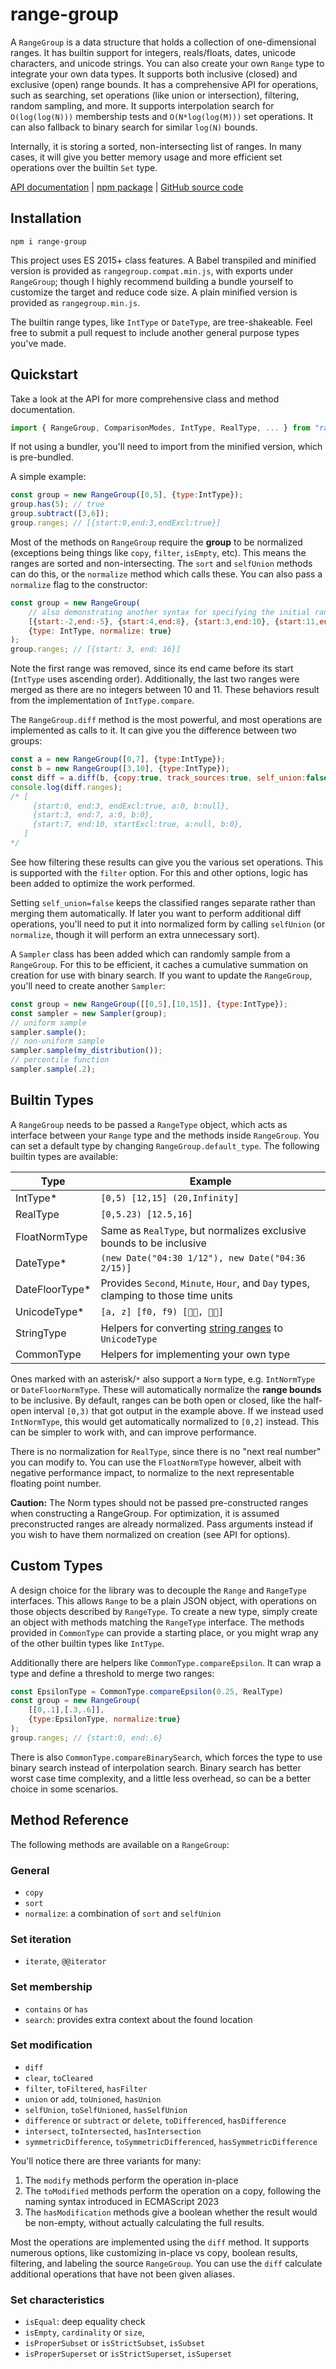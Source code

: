 # range-group

A `RangeGroup` is a data structure that holds a collection of one-dimensional ranges. It has builtin
support for integers, reals/floats, dates, unicode characters, and unicode strings. You can also
create your own `Range` type to integrate your own data types. It supports both inclusive (closed)
and exclusive (open) range bounds.  It has a comprehensive API for operations, such as searching,
set operations (like union or intersection), filtering, random sampling, and more. It supports
interpolation search for `O(log(log(N)))` membership tests and `O(N*log(log(M)))` set operations. It
can also fallback to binary search for similar `log(N)` bounds.

Internally, it is storing a sorted, non-intersecting list of ranges. In many cases, it will
give you better memory usage and more efficient set operations over the builtin `Set` type.

[API documentation](https://azmisov.github.io/range-group) |
[npm package](https://www.npmjs.com/package/range-group) |
[GitHub source code](https://www.github.com/Azmisov/range-group)

## Installation

```
npm i range-group
```

This project uses ES 2015+ class features. A Babel transpiled and minified version is provided as
`rangegroup.compat.min.js`, with exports under `RangeGroup`; though I highly recommend building
a bundle yourself to customize the target and reduce code size. A plain minified version is provided
as `rangegroup.min.js`.

The builtin range types, like `IntType` or `DateType`, are tree-shakeable. Feel free to submit a
pull request to include another general purpose types you've made.

## Quickstart

Take a look at the API for more comprehensive class and method documentation.

```js
import { RangeGroup, ComparisonModes, IntType, RealType, ... } from "range-group";
```

If not using a bundler, you'll need to import from the minified version, which is pre-bundled.

A simple example:

```js
const group = new RangeGroup([0,5], {type:IntType});
group.has(5); // true
group.subtract([3,6]);
group.ranges; // [{start:0,end:3,endExcl:true}]
```

Most of the methods on `RangeGroup` require the **group** to be normalized (exceptions being things
like `copy`, `filter`, `isEmpty`, etc). This means the ranges are sorted and non-intersecting. The
`sort` and `selfUnion` methods can do this, or the `normalize` method which calls these. You can
also pass a `normalize` flag to the constructor:

```js
const group = new RangeGroup(
	// also demonstrating another syntax for specifying the initial ranges
	[{start:-2,end:-5}, {start:4,end:8}, {start:3,end:10}, {start:11,end:16}],
	{type: IntType, normalize: true}
);
group.ranges; // [{start: 3, end: 16}]
```

Note the first range was removed, since its end came before its start (`IntType` uses ascending
order). Additionally, the last two ranges were merged as there are no integers between 10 and 11.
These behaviors result from the implementation of `IntType.compare`.

The `RangeGroup.diff` method is the most powerful, and most operations are implemented as calls to
it. It can give you the difference between two groups:

```js
const a = new RangeGroup([0,7], {type:IntType});
const b = new RangeGroup([3,10], {type:IntType});
const diff = a.diff(b, {copy:true, track_sources:true, self_union:false});
console.log(diff.ranges);
/* [
	 {start:0, end:3, endExcl:true, a:0, b:null},
	 {start:3, end:7, a:0, b:0},
	 {start:7, end:10, startExcl:true, a:null, b:0},
   ]
*/
```

See how filtering these results can give you the various set operations. This is supported with the
`filter` option. For this and other options, logic has been added to optimize the work performed.

Setting `self_union=false` keeps the classified ranges separate rather than merging them
automatically. If later you want to perform additional diff operations, you'll need to put it into
normalized form by calling `selfUnion` (or `normalize`, though it will perform an extra unnecessary
sort).

A `Sampler` class has been added which can randomly sample from a `RangeGroup`. For this to be efficient, it caches a cumulative summation on creation for use with binary search. If you want to update
the `RangeGroup`, you'll need to create another `Sampler`:

```js
const group = new RangeGroup([[0,5],[10,15]], {type:IntType});
const sampler = new Sampler(group);
// uniform sample
sampler.sample();
// non-uniform sample
sampler.sample(my_distribution()); 
// percentile function
sampler.sample(.2); 
```

## Builtin Types

A `RangeGroup` needs to be passed a `RangeType` object, which acts as interface between your `Range`
type and the methods inside `RangeGroup`. You can set a default type by changing
`RangeGroup.default_type`. The following builtin types are available:

| Type				|	Example
|-------------------|------------------
| IntType*			| `[0,5) [12,15] (20,Infinity]`
| RealType			| `[0,5.23) [12.5,16]`
| FloatNormType		| Same as `RealType`, but normalizes exclusive bounds to be inclusive
| DateType*			| `(new Date("04:30 1/12"), new Date("04:36 2/15)]`
| DateFloorType*	| Provides `Second`, `Minute`, `Hour`, and `Day` types, clamping to those time units
| UnicodeType*		| `[a, z] [f0, f9) [👦🏻, 👦🏿]`
| StringType		| Helpers for converting [string ranges]((https://www.unicode.org/reports/tr35/tr35html#String_Range)) to `UnicodeType`
| CommonType		| Helpers for implementing your own type

Ones marked with an asterisk/`*` also support a `Norm` type, e.g. `IntNormType` or
`DateFloorNormType`. These will automatically normalize the **range bounds** to be inclusive. By
default, ranges can be both open or closed, like the half-open interval `[0,3)` that got output in
the example above. If we instead used `IntNormType`, this would get automatically normalized to
`[0,2]` instead. This can be simpler to work with, and can improve performance.

There is no normalization for `RealType`, since there is no "next real number" you can modify to.
You can use the `FloatNormType` however, albeit with negative performance impact, to normalize to
the next representable floating point number.

**Caution:** The Norm types should not be passed pre-constructed ranges when constructing a
RangeGroup. For optimization, it is assumed preconstructed ranges are already normalized. Pass
arguments instead if you wish to have them normalized on creation (see API for options).

## Custom Types

A design choice for the library was to decouple the `Range` and `RangeType` interfaces. This allows
`Range` to be a plain JSON object, with operations on those objects described by `RangeType`. To
create a new type, simply create an object with methods matching the `RangeType` interface. The
methods provided in `CommonType` can provide a starting place, or you might wrap any of the other
builtin types like `IntType`.

Additionally there are helpers like `CommonType.compareEpsilon`. It can wrap a type and define a
threshold to merge two ranges:

```js
const EpsilonType = CommonType.compareEpsilon(0.25, RealType)
const group = new RangeGroup(
	[[0,.1],[.3,.6]],
	{type:EpsilonType, normalize:true}
);
group.ranges; // {start:0, end:.6}
```

There is also `CommonType.compareBinarySearch`, which forces the type to use binary search instead
of interpolation search. Binary search has better worst case time complexity, and a little less
overhead, so can be a better choice in some scenarios.

## Method Reference

The following methods are available on a `RangeGroup`:

### General

- `copy`
- `sort`
- `normalize`: a combination of `sort` and `selfUnion`

### Set iteration
- `iterate`, `@@iterator`

### Set membership

- `contains` or `has`
- `search`: provides extra context about the found location

### Set modification

- `diff`
- `clear`, `toCleared`
- `filter`, `toFiltered`, `hasFilter`
- `union` or `add`, `toUnioned`, `hasUnion`
- `selfUnion`, `toSelfUnioned`, `hasSelfUnion`
- `difference` or `subtract` or `delete`, `toDifferenced`, `hasDifference`
- `intersect`, `toIntersected`, `hasIntersection`
- `symmetricDifference`, `toSymmetricDifferenced`, `hasSymmetricDifference`

You'll notice there are three variants for many:

1. The `modify` methods perform the operation in-place
2. The `toModified` methods perform the operation on a copy, following the naming syntax introduced
   in ECMAScript 2023
3. The `hasModification` methods give a boolean whether the result would be non-empty, without
   actually calculating the full results.

Most the operations are implemented using the `diff` method. It supports numerous options, like
customizing in-place vs copy, boolean results, filtering, and labeling the source `RangeGroup`. You
can use the `diff` calculate additional operations that have not been given aliases.

### Set characteristics

- `isEqual`: deep equality check
- `isEmpty`, `cardinality` or `size`,
- `isProperSubset` or `isStrictSubset`, `isSubset`
- `isProperSuperset` or `isStrictSuperset`, `isSuperset`





